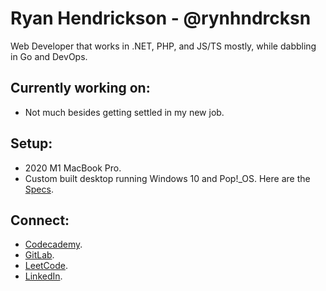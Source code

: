 # Ryan Hendrickson - @rynhndrcksn
Web Developer that works in .NET, PHP, and JS/TS mostly, while dabbling in Go and DevOps.

## Currently working on:
- Not much besides getting settled in my new job.

## Setup:
- 2020 M1 MacBook Pro.
- Custom built desktop running Windows 10 and Pop!_OS. Here are the [Specs](https://pcpartpicker.com/user/leaderelrond/saved/smtL23).

## Connect:
- [Codecademy](https://www.codecademy.com/profiles/rynhndrcksn).
- [GitLab](https://gitlab.com/rynhndrcksn).
- [LeetCode](https://leetcode.com/rynhndrcksn/).
- [LinkedIn](https://www.linkedin.com/in/rynhndrcksn/).

